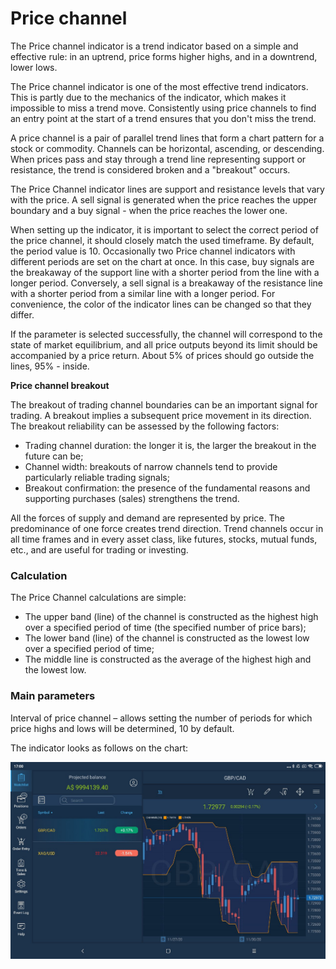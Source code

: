 # Price channel

The Price channel indicator is a trend indicator based on a simple and effective rule: in an uptrend, price forms higher highs, and in a downtrend, lower lows.

The Price channel indicator is one of the most effective trend indicators. This is partly due to the mechanics of the indicator, which makes it impossible to miss a trend move. Consistently using price channels to find an entry point at the start of a trend ensures that you don't miss the trend.

A price channel is a pair of parallel trend lines that form a chart pattern for a stock or commodity. Channels can be horizontal, ascending, or descending. When prices pass and stay through a trend line representing support or resistance, the trend is considered broken and a "breakout" occurs.

The Price Channel indicator lines are support and resistance levels that vary with the price. A sell signal is generated when the price reaches the upper boundary and a buy signal - when the price reaches the lower one.

When setting up the indicator, it is important to select the correct period of the price channel, it should closely match the used timeframe. By default, the period value is 10. Occasionally two Price channel indicators with different periods are set on the chart at once. In this case, buy signals are the breakaway of the support line with a shorter period from the line with a longer period. Conversely, a sell signal is a breakaway of the resistance line with a shorter period from a similar line with a longer period. For convenience, the color of the indicator lines can be changed so that they differ.

If the parameter is selected successfully, the channel will correspond to the state of market equilibrium, and all price outputs beyond its limit should be accompanied by a price return. About 5% of prices should go outside the lines, 95% - inside.

**Price channel breakout**

The breakout of trading channel boundaries can be an important signal for trading. A breakout implies a subsequent price movement in its direction. The breakout reliability can be assessed by the following factors:

* Trading channel duration: the longer it is, the larger the breakout in the future can be;
* Channel width: breakouts of narrow channels tend to provide particularly reliable trading signals;
* Breakout confirmation: the presence of the fundamental reasons and supporting purchases \(sales\) strengthens the trend.

All the forces of supply and demand are represented by price. The predominance of one force creates trend direction. Trend channels occur in all time frames and in every asset class, like futures, stocks, mutual funds, etc., and are useful for trading or investing.

### Calculation <a id="calculation"></a>

The Price Channel calculations are simple:

* The upper band \(line\) of the channel is constructed as the highest high over a specified period of time \(the specified number of price bars\);
*  The lower band \(line\) of the channel is constructed as the lowest low over a specified period of time;
*  The middle line is constructed as the average of the highest high and the lowest low.

### Main parameters <a id="main-parameters"></a>

Interval of price channel – allows setting the number of periods for which price highs and lows will be determined, 10 by default.

The indicator looks as follows on the chart:

![](../../../../../.gitbook/assets/channel%20%281%29.jpg)

